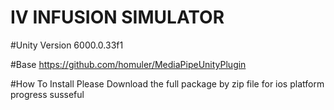 # IV INFUSION SIMULATOR

#Unity Version 
6000.0.33f1

#Base
https://github.com/homuler/MediaPipeUnityPlugin

#How To Install
Please Download the full package by zip file for ios platform progress susseful

